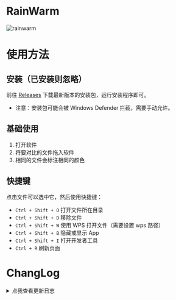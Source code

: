 # RainWarm

![rainwarm](https://socialify.git.ci/initialencounter/RainWarm/image?description=1&font=Rokkitt&forks=1&issues=1&language=1&name=1&owner=1&pattern=Diagonal%20Stripes&pulls=1&stargazers=1&theme=Dark)

# 使用方法

## 安装（已安装则忽略）

前往 [Releases]('./releases') 下载最新版本的安装包，运行安装程序即可。

- 注意：安装包可能会被 Windows Defender 拦截，需要手动允许。

## 基础使用

1. 打开软件
2. 将要对比的文件拖入软件
3. 相同的文件会标注相同的颜色

## 快捷键

点击文件可以选中它，然后使用快捷键：

- `Ctrl + Shift + O` 打开文件所在目录
- `Ctrl + Shift + D` 移除文件
- `Ctrl + Shift + W` 使用 WPS 打开文件（需要设置 wps 路径）
- `Ctrl + Shift + B` 隐藏或显示 App
- `Ctrl + Shift + I` 打开开发者工具
- `Ctrl + R` 刷新页面

# ChangLog

<details>
<summary>点我查看更新日志</summary>

- v0.2.4

  -
  - 双击打开文件或路径

- v0.2.3

  -
  - 升级 `tauri` 到 `v2.0.0-rc`

- v0.2.2

  -
  - 桌面端使用 `el-table`
  - 引入快捷键

- v0.2.1

  -
  - 修复
    - Windows10 窗口置顶
  - 优化
    - 文件显示

- ## v0.2.0

  - 迁移到 v2
  - 重构
    - 桌面段使用 blake2 代替 md5
    - 多线程计算 blake2

- ## v0.1.0

  - 透明背景

- v0.0.9

  - - use element-plus
    - 去除边框

- v0.0.8

  - - 使用 dialog API
    - 优化布局

- v0.0.7

  - - 窗口置于桌面顶层

- v0.0.6

  - - 新增移除文件按钮

- v0.0.5

  - - 新增检查更新

- v0.0.4

  - - 新增系统托盘(systemTray)

- v0.0.3

  - - 使用 spark-md5 在前端计算 MD5

- v0.0.2

  - - MD5 相同的文件会标注相同的颜色

- ## v0.0.1
  - 能跑了

</details>
